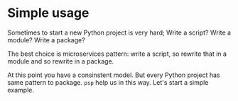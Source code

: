 # Simple usage

Sometimes to start a new Python project is very hard; Write a script? Write a module? Write a package?

The best choice is microservices pattern: write a script, so rewrite that in a module and so rewrite in a package.

At this point you have a consinstent model. But every Python project has same pattern to package. `psp` help us in this way. Let's start a simple example.
